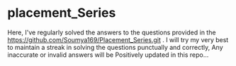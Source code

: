 # placement_Series
Here, I've regularly solved the answers to the questions provided in the https://github.com/Soumya169/Placement_Series.git .  I will try my very best to maintain a streak in solving the questions punctually and correctly, Any inaccurate or invalid answers will be Positively updated in this repo...
